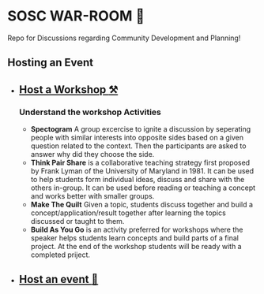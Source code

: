 # SOSC WAR-ROOM :beginner:
Repo for Discussions regarding Community Development and Planning!


## Hosting an Event
- ## [Host a Workshop :hammer_and_pick:](https://github.com/so-sc/war-room/issues/new?template=workshop.md)
  ### Understand the workshop Activities
  - **Spectogram** A group excercise to ignite a discussion by seperating people with similar interests into opposite sides based on a given question related to the context. Then the participants are asked to answer why did they choose the side.
  - **Think Pair Share** is a collaborative teaching strategy first proposed by Frank Lyman of the University of Maryland in 1981. It can be used to help students form individual ideas, discuss and share with the others in-group. It can be used before reading or teaching a concept and works better with smaller groups.
  - **Make The Quilt** Given a topic, students discuss together and build a concept/application/result together after learning the topics discussed or taught to them.
  - **Build As You Go** is an activity preferred for workshops where the speaker helps students learn concepts and build parts of a final project. At the end of the workshop students will be ready with a completed priject.
  
- ## [Host an event :microphone:](https://github.com/so-sc/war-room/issues/new?template=event.md)
